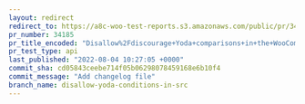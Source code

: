 ```yaml
---
layout: redirect
redirect_to: https://a8c-woo-test-reports.s3.amazonaws.com/public/pr/34185/api/index.html
pr_number: 34185
pr_title_encoded: "Disallow%2Fdiscourage+Yoda+comparisons+in+the+WooCommerce+codebase"
pr_test_type: api
last_published: "2022-08-04 10:27:05 +0000"
commit_sha: cd05843ceebe714f05b06298078459168e6b10f4
commit_message: "Add changelog file"
branch_name: disallow-yoda-conditions-in-src
---
```

